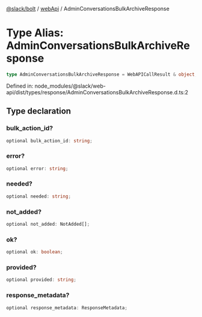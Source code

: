 [@slack/bolt](../../../../index.md) / [webApi](../index.md) / AdminConversationsBulkArchiveResponse

# Type Alias: AdminConversationsBulkArchiveResponse

```ts
type AdminConversationsBulkArchiveResponse = WebAPICallResult & object;
```

Defined in: node\_modules/@slack/web-api/dist/types/response/AdminConversationsBulkArchiveResponse.d.ts:2

## Type declaration

### bulk\_action\_id?

```ts
optional bulk_action_id: string;
```

### error?

```ts
optional error: string;
```

### needed?

```ts
optional needed: string;
```

### not\_added?

```ts
optional not_added: NotAdded[];
```

### ok?

```ts
optional ok: boolean;
```

### provided?

```ts
optional provided: string;
```

### response\_metadata?

```ts
optional response_metadata: ResponseMetadata;
```
